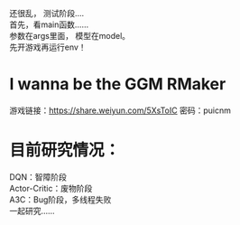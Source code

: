 还很乱， 测试阶段....  
  首先，看main函数……  
   参数在args里面， 模型在model。  
  先开游戏再运行env！  
# I wanna be the GGM RMaker   
游戏链接：https://share.weiyun.com/5XsToIC 密码：puicnm  

# 目前研究情况：
  DQN：智障阶段  
  Actor-Critic：废物阶段  
  A3C：Bug阶段，多线程失败  
一起研究……  
